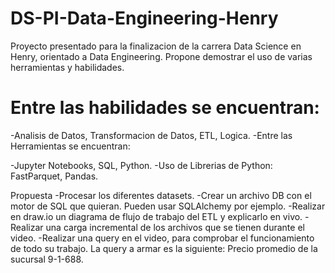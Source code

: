 # DS-PI-Data-Engineering-Henry
Proyecto presentado para la finalizacion de la carrera Data Science en Henry, orientado a Data Engineering. Propone demostrar el uso de varias herramientas y habilidades.

# Entre las habilidades se encuentran:
-Analisis de Datos, Transformacion de Datos, ETL, Logica.
-Entre las Herramientas se encuentran:

-Jupyter Notebooks, SQL, Python.
-Uso de Librerias de Python: FastParquet, Pandas.

Propuesta
-Procesar los diferentes datasets.
-Crear un archivo DB con el motor de SQL que quieran. Pueden usar SQLAlchemy por ejemplo.
-Realizar en draw.io un diagrama de flujo de trabajo del ETL y explicarlo en vivo.
-Realizar una carga incremental de los archivos que se tienen durante el video.
-Realizar una query en el video, para comprobar el funcionamiento de todo su trabajo. La query a armar es la siguiente: Precio promedio de la sucursal 9-1-688.
